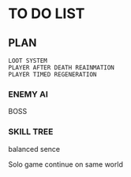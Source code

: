 # TO DO LIST

## PLAN
```
LOOT SYSTEM
PLAYER AFTER DEATH REAINMATION
PLAYER TIMED REGENERATION
```
### ENEMY AI
BOSS

### SKILL TREE
balanced sence

Solo game continue on same world